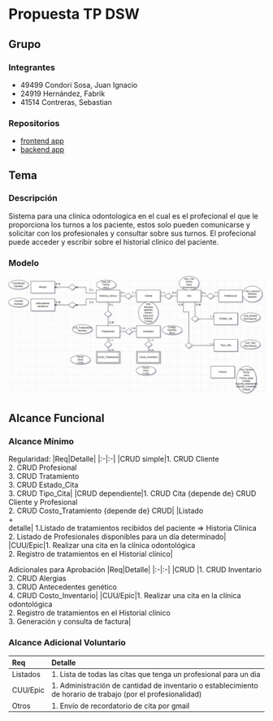 # Propuesta TP DSW

## Grupo
### Integrantes
* 49499 Condori Sosa, Juan Ignacio
* 24919 Hernández, Fabrik
* 41514 Contreras, Sebastian


### Repositorios
* [frontend app](https://github.com/condorijuan/TP_DSW_Frontend)
* [backend app](https://github.com/condorijuan/TP_DSW_Backend)

## Tema
### Descripción
Sistema para una clinica odontologica en el cual es el profecional el que le proporciona los turnos a los paciente, estos solo pueden comunicarse y solicitar con los profesionales y consultar sobre sus turnos. El profecional puede acceder y escribir sobre el historial clinico del paciente.

### Modelo
![imagen del modelo](Tp_Odontologia.png)

## Alcance Funcional 

### Alcance Mínimo

Regularidad:
|Req|Detalle|
|:-|:-|
|CRUD simple|1. CRUD Cliente<br>2. CRUD Profesional<br>3. CRUD Tratamiento<br>3. CRUD Estado_Cita<br>3. CRUD Tipo_Cita|
|CRUD dependiente|1. CRUD Cita {depende de} CRUD Cliente y Profesional<br>2. CRUD Costo_Tratamiento {depende de} CRUD|
|Listado<br>+<br>detalle| 1.Listado de tratamientos recibidos del paciente => Historia Clinica<br> 2. Listado de Profesionales disponibles para un día determinado|
|CUU/Epic|1. Realizar una cita en la clínica odontológica<br>2. Registro de tratamientos en el Historial clínico|


Adicionales para Aprobación
|Req|Detalle|
|:-|:-|
|CRUD |1. CRUD Inventario<br>2. CRUD Alergias<br>3. CRUD Antecedentes genético<br>4. CRUD Costo_Inventario|
|CUU/Epic|1. Realizar una cita en la clínica odontológica<br>2. Registro de tratamientos en el Historial clínico<br>3. Generación y consulta de factura|


### Alcance Adicional Voluntario


|Req|Detalle|
|:-|:-|
|Listados |1. Lista de todas las citas que tenga un profesional para un dia|
|CUU/Epic|1. Administración de cantidad de inventario o establecimiento de horario de trabajo (por el profesionalidad)|
|Otros|1. Envío de recordatorio de cita por gmail|

